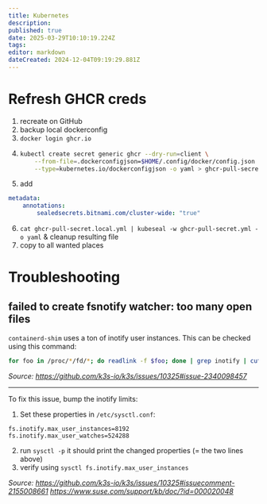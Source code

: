 ```yaml
---
title: Kubernetes
description: 
published: true
date: 2025-03-29T10:10:19.224Z
tags: 
editor: markdown
dateCreated: 2024-12-04T09:19:29.881Z
---
```


# Refresh GHCR creds
1. recreate on GitHub
2. backup local dockerconfig
3. `docker login ghcr.io`
4.  ```bash
	kubectl create secret generic ghcr --dry-run=client \
  		--from-file=.dockerconfigjson=$HOME/.config/docker/config.json \
  		--type=kubernetes.io/dockerconfigjson -o yaml > ghcr-pull-secret.local.yml
	```
5. add
```yml
metadata:
	annotations:
		sealedsecrets.bitnami.com/cluster-wide: "true"
```
6. `cat ghcr-pull-secret.local.yml | kubeseal -w ghcr-pull-secret.yml -o yaml` & cleanup resulting file
7. copy to all wanted places

# Troubleshooting
## failed to create fsnotify watcher: too many open files
`containerd-shim` uses a ton of inotify user instances. This can be checked using this command:
```sh
for foo in /proc/*/fd/*; do readlink -f $foo; done | grep inotify | cut -d/ -f3 | xargs -I '{}' -- ps --no-headers -o comm {} | sort | uniq -c | sort -nr
```
*Source: https://github.com/k3s-io/k3s/issues/10325#issue-2340098457*

---

To fix this issue, bump the inotify limits:
1. Set these properties in `/etc/sysctl.conf`:
```
fs.inotify.max_user_instances=8192
fs.inotify.max_user_watches=524288
```
2. run `sysctl -p`
it should print the changed properties (= the two lines above)
3. verify using `sysctl fs.inotify.max_user_instances`

*Source:
https://github.com/k3s-io/k3s/issues/10325#issuecomment-2155008661
https://www.suse.com/support/kb/doc/?id=000020048*